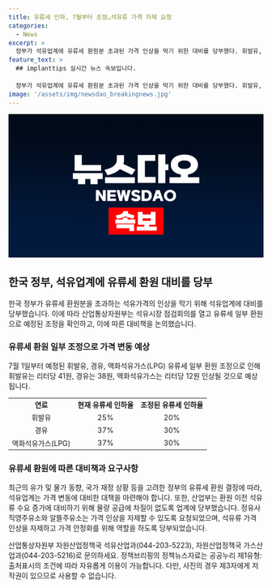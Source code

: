 ```yaml
---
title: 유류세 인하, 7월부터 조정…석유류 가격 자제 요청
categories:
  - News
excerpt: >
  정부가 석유업계에 유류세 환원분 초과된 가격 인상을 막기 위한 대비를 당부했다. 휘발유, 경유, LPG 유류세 일부 환원에 대비해 산업부는 업계와 점검회의를 개최했으며, 유류세 인하율이 조정될 예정이다. 향후 유류세 환원으로 휘발유 41원, 경유 38원, LPG 12원 인상 예상되고, 석유류 수요 증가에 대비해 물량 공급에도 신경 써야 한다. 또한, 정유사 및 알뜰주유소에 가격 인상을 자제하고, 안정화를 위해 협조를 요청했다. (출처: 정책브리핑)
feature_text: >
  ## implanttips 실시간 뉴스 속보입니다.

  정부가 석유업계에 유류세 환원분 초과된 가격 인상을 막기 위한 대비를 당부했다. 휘발유, 경유, LPG 유류세 일부 환원에 대비해 산업부는 업계와 점검회의를 개최했으며, 유류세 인하율이 조정될 예정이다. 향후 유류세 환원으로 휘발유 41원, 경유 38원, LPG 12원 인상 예상되고, 석유류 수요 증가에 대비해 물량 공급에도 신경 써야 한다. 또한, 정유사 및 알뜰주유소에 가격 인상을 자제하고, 안정화를 위해 협조를 요청했다. (출처: 정책브리핑)
image: '/assets/img/newsdao_breakingnews.jpg'
---
```


<p><img src="/assets/img/newsdao_breakingnews.jpg" alt="implanttips 속보" /></p>

<h2 data-ke-size="size26">한국 정부, 석유업계에 유류세 환원 대비를 당부</h2>

<p data-ke-size="size16">한국 정부가 유류세 환원분을 초과하는 석유가격의 인상을 막기 위해 석유업계에 대비를 당부했습니다. 이에 따라 산업통상자원부는 석유시장 점검회의를 열고 유류세 일부 환원으로 예정된 조정을 확인하고, 이에 따른 대비책을 논의했습니다.</p>

<h3><b>유류세 환원 일부 조정으로 가격 변동 예상</b></h3>

<p data-ke-size="size16">7월 1일부터 예정된 휘발유, 경유, 액화석유가스(LPG) 유류세 일부 환원 조정으로 인해 휘발유는 리터당 41원, 경유는 38원, 액화석유가스는 리터당 12원 인상될 것으로 예상됩니다.</p>

<table>
    <tr>
        <td style="text-align: center; height: 17px;"><b>연료</b></td>
        <td style="text-align: center; height: 17px;"><b>현재 유류세 인하율</b></td>
        <td style="text-align: center; height: 17px;"><b>조정된 유류세 인하율</b></td>
    </tr>
    <tr>
        <td style="text-align: center; height: 17px;">휘발유</td>
        <td style="text-align: center; height: 17px;">25%</td>
        <td style="text-align: center; height: 17px;">20%</td>
    </tr>
    <tr>
        <td style="text-align: center; height: 17px;">경유</td>
        <td style="text-align: center; height: 17px;">37%</td>
        <td style="text-align: center; height: 17px;">30%</td>
    </tr>
    <tr>
        <td style="text-align: center; height: 17px;">액화석유가스(LPG)</td>
        <td style="text-align: center; height: 17px;">37%</td>
        <td style="text-align: center; height: 17px;">30%</td>
    </tr>
</table>

<h3><b>유류세 환원에 따른 대비책과 요구사항</b></h3>

<p data-ke-size="size16">최근의 유가 및 물가 동향, 국가 재정 상황 등을 고려한 정부의 유류세 환원 결정에 따라, 석유업계는 가격 변동에 대비한 대책을 마련해야 합니다. 또한, 산업부는 환원 이전 석유류 수요 증가에 대비하기 위해 물량 공급에 차질이 없도록 업계에 당부했습니다. 정유사 직영주유소와 알뜰주유소는 가격 인상을 자제할 수 있도록 요청되었으며, 석유류 가격 인상을 자제하고 가격 안정화를 위해 역할을 하도록 당부되었습니다.</p>

<p data-ke-size="size16">산업통상자원부 자원산업정책국 석유산업과(044-203-5223), 자원산업정책국 가스산업과(044-203-5216)로 문의하세요. 정책브리핑의 정책뉴스자료는 공공누리 제1유형:출처표시의 조건에 따라 자유롭게 이용이 가능합니다. 다만, 사진의 경우 제3자에게 저작권이 있으므로 사용할 수 없습니다.</p>

